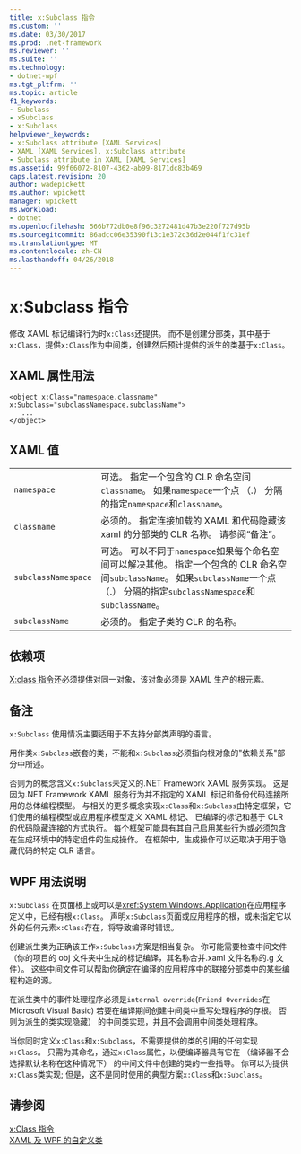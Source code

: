 ```yaml
---
title: x:Subclass 指令
ms.custom: ''
ms.date: 03/30/2017
ms.prod: .net-framework
ms.reviewer: ''
ms.suite: ''
ms.technology:
- dotnet-wpf
ms.tgt_pltfrm: ''
ms.topic: article
f1_keywords:
- Subclass
- xSubclass
- x:Subclass
helpviewer_keywords:
- x:Subclass attribute [XAML Services]
- XAML [XAML Services], x:Subclass attribute
- Subclass attribute in XAML [XAML Services]
ms.assetid: 99f66072-8107-4362-ab99-8171dc83b469
caps.latest.revision: 20
author: wadepickett
ms.author: wpickett
manager: wpickett
ms.workload:
- dotnet
ms.openlocfilehash: 566b772db0e8f96c3272481d47b3e220f727d95b
ms.sourcegitcommit: 86adcc06e35390f13c1e372c36d2e044f1fc31ef
ms.translationtype: MT
ms.contentlocale: zh-CN
ms.lasthandoff: 04/26/2018
---
```

# <a name="xsubclass-directive"></a>x:Subclass 指令
修改 XAML 标记编译行为时`x:Class`还提供。 而不是创建分部类，其中基于`x:Class`，提供`x:Class`作为中间类，创建然后预计提供的派生的类基于`x:Class`。  
  
## <a name="xaml-attribute-usage"></a>XAML 属性用法  
  
```  
<object x:Class="namespace.classname" x:Subclass="subclassNamespace.subclassName">  
   ...  
</object>  
```  
  
## <a name="xaml-values"></a>XAML 值  
  
|||  
|-|-|  
|`namespace`|可选。 指定一个包含的 CLR 命名空间`classname`。 如果`namespace`一个点 （.） 分隔的指定`namespace`和`classname`。|  
|`classname`|必须的。 指定连接加载的 XAML 和代码隐藏该 xaml 的分部类的 CLR 名称。 请参阅“备注”。|  
|`subclassNamespace`|可选。 可以不同于`namespace`如果每个命名空间可以解决其他。 指定一个包含的 CLR 命名空间`subclassName`。 如果`subclassName`一个点 （.） 分隔的指定`subclassNamespace`和`subclassName`。|  
|`subclassName`|必须的。 指定子类的 CLR 的名称。|  
  
## <a name="dependencies"></a>依赖项  
 [X:class 指令](../../../docs/framework/xaml-services/x-class-directive.md)还必须提供对同一对象，该对象必须是 XAML 生产的根元素。  
  
## <a name="remarks"></a>备注  
 `x:Subclass` 使用情况主要适用于不支持分部类声明的语言。  
  
 用作类`x:Subclass`嵌套的类，不能和`x:Subclass`必须指向根对象的"依赖关系"部分中所述。  
  
 否则为的概念含义`x:Subclass`未定义的.NET Framework XAML 服务实现。 这是因为.NET Framework XAML 服务行为并不指定的 XAML 标记和备份代码连接所用的总体编程模型。 与相关的更多概念实现`x:Class`和`x:Subclass`由特定框架，它们使用的编程模型或应用程序模型定义 XAML 标记、 已编译的标记和基于 CLR 的代码隐藏连接的方式执行。 每个框架可能具有其自己启用某些行为或必须包含在生成环境中的特定组件的生成操作。 在框架中，生成操作可以还取决于用于隐藏代码的特定 CLR 语言。  
  
## <a name="wpf-usage-notes"></a>WPF 用法说明  
 `x:Subclass` 在页面根上或可以是<xref:System.Windows.Application>在应用程序定义中，已经有根`x:Class`。 声明`x:Subclass`页面或应用程序的根，或未指定它以外的任何元素`x:Class`存在，将导致编译时错误。  
  
 创建派生类为正确该工作`x:Subclass`方案是相当复杂。 你可能需要检查中间文件 （你的项目的 obj 文件夹中生成的标记编译，其名称合并.xaml 文件名称的.g 文件）。 这些中间文件可以帮助你确定在编译的应用程序中的联接分部类中的某些编程构造的源。  
  
 在派生类中的事件处理程序必须是`internal override`(`Friend Overrides`在 Microsoft Visual Basic) 若要在编译期间创建中间类中重写处理程序的存根。 否则为派生的类实现隐藏） 的中间类实现，并且不会调用中间类处理程序。  
  
 当你同时定义`x:Class`和`x:Subclass`，不需要提供的类的引用的任何实现`x:Class`。 只需为其命名，通过`x:Class`属性，以便编译器具有它在 （编译器不会选择默认名称在这种情况下） 的中间文件中创建的类的一些指导。 你可以为提供`x:Class`类实现; 但是，这不是同时使用的典型方案`x:Class`和`x:Subclass`。  
  
## <a name="see-also"></a>请参阅  
 [x:Class 指令](../../../docs/framework/xaml-services/x-class-directive.md)  
 [XAML 及 WPF 的自定义类](../../../docs/framework/wpf/advanced/xaml-and-custom-classes-for-wpf.md)
